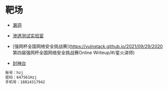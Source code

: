 # 靶场

+ [漏洞](http://vulnstack.qiyuanxuetang.net/vuln/)



+ [渗透测试实验室](https://www.pentesterlab.com/exercises/web_for_pentester/course)



+ [强网杯全国网络安全挑战赛](https://vulnstack.github.io/2021/09/29/2020 第四届强网杯全国网络安全挑战赛Online Writeup/#/星火讲师)



+ [封神台](https://hack.zkaq.cn/battle#bid=7f163d38c63890ed)

~~~ bash
账号：hzj
密码：647561Hzj
手机号：18814317942
~~~

